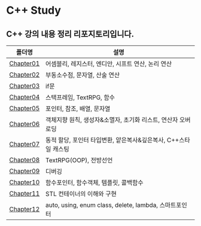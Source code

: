 # C++ Study
## C++ 강의 내용 정리 리포지토리입니다.

폴더명 | 설명
---- | ----
[Chapter01](https://github.com/hhj3258/cpp_study/tree/main/Chapter01_assembly) | 어셈블리, 레지스터, 엔디안, 시프트 연산, 논리 연산
[Chapter02](https://github.com/hhj3258/cpp_study/tree/main/Chapter02_DataPlay) | 부동소수점, 문자열, 산술 연산
[Chapter03](https://github.com/hhj3258/cpp_study/tree/main/Chapter03_%EC%BD%94%EB%93%9C%EC%9D%98_%ED%9D%90%EB%A6%84%EC%A0%9C%EC%96%B4/01_if) | if문
[Chapter04](https://github.com/hhj3258/cpp_study/tree/main/Chapter04_%ED%95%A8%EC%88%98) | 스택프레임, TextRPG, 함수
[Chapter05](https://github.com/hhj3258/cpp_study/tree/main/Chapter05_%ED%8F%AC%EC%9D%B8%ED%84%B0) | 포인터, 참조, 배열, 문자열
[Chapter06](https://github.com/hhj3258/cpp_study/tree/main/Chapter06_%EA%B0%9D%EC%B2%B4%EC%A7%80%ED%96%A5%EC%97%AC%ED%96%89) | 객체지향 원칙, 생성자&소멸자, 초기화 리스트, 연산자 오버로딩
[Chapter07](https://github.com/hhj3258/cpp_study/tree/main/Chapter07_%EB%8F%99%EC%A0%81_%ED%95%A0%EB%8B%B9) | 동적 할당, 포인터 타입변환, 얕은복사&깊은복사, C++스타일 캐스팅
[Chapter08](https://github.com/hhj3258/cpp_study/tree/main/Chapter08_%EC%8B%A4%EC%8A%B5) | TextRPG(OOP), 전방선언
[Chapter09](https://github.com/hhj3258/cpp_study/tree/main/Chapter09_%EB%94%94%EB%B2%84%EA%B9%85/01_%EB%94%94%EB%B2%84%EA%B9%85) | 디버깅
[Chapter10](https://github.com/hhj3258/cpp_study/tree/main/Chapter10_%EC%BD%9C%EB%B0%B1_%ED%95%A8%EC%88%98) | 함수포인터, 함수객체, 템플릿, 콜백함수
[Chapter11](https://github.com/hhj3258/cpp_study/tree/main/Chapter11_STL) | STL 컨테이너의 이해와 구현
[Chapter12](https://github.com/hhj3258/cpp_study/tree/main/Chapter12_Morern_Cpp) | auto, using, enum class, delete, lambda, 스마트포인터
